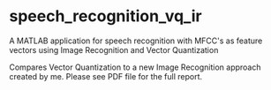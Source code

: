 # speech_recognition_vq_ir
A MATLAB application for speech recognition with MFCC's as feature vectors using Image Recognition and Vector Quantization

Compares Vector Quantization to a new Image Recognition approach created by me.
Please see PDF file for the full report.
